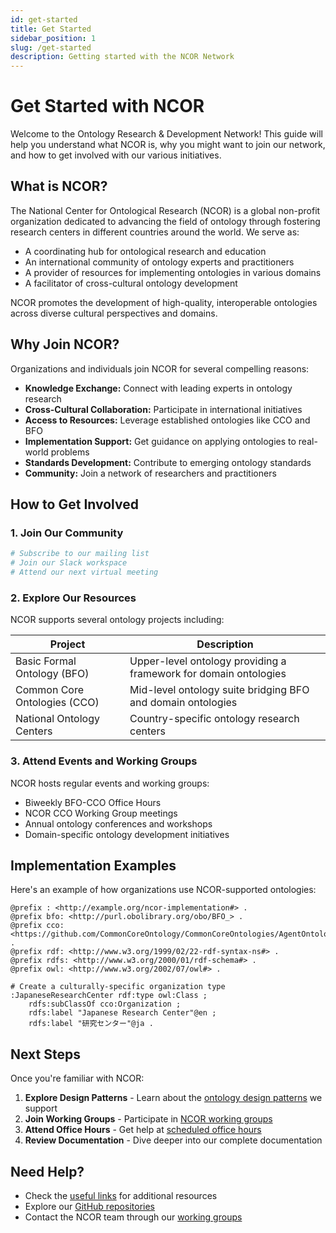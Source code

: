 ```yaml
---
id: get-started
title: Get Started
sidebar_position: 1
slug: /get-started
description: Getting started with the NCOR Network
---
```


# Get Started with NCOR

Welcome to the Ontology Research & Development Network! This guide will help you understand what NCOR is, why you might want to join our network, and how to get involved with our various initiatives.

## What is NCOR?

The National Center for Ontological Research (NCOR) is a global non-profit organization dedicated to advancing the field of ontology through fostering research centers in different countries around the world. We serve as:

- A coordinating hub for ontological research and education
- An international community of ontology experts and practitioners
- A provider of resources for implementing ontologies in various domains
- A facilitator of cross-cultural ontology development

NCOR promotes the development of high-quality, interoperable ontologies across diverse cultural perspectives and domains.

## Why Join NCOR?

Organizations and individuals join NCOR for several compelling reasons:

- **Knowledge Exchange:** Connect with leading experts in ontology research
- **Cross-Cultural Collaboration:** Participate in international initiatives
- **Access to Resources:** Leverage established ontologies like CCO and BFO
- **Implementation Support:** Get guidance on applying ontologies to real-world problems
- **Standards Development:** Contribute to emerging ontology standards
- **Community:** Join a network of researchers and practitioners

## How to Get Involved

### 1. Join Our Community

```bash
# Subscribe to our mailing list
# Join our Slack workspace
# Attend our next virtual meeting
```

### 2. Explore Our Resources

NCOR supports several ontology projects including:

| Project | Description |
|-------------|-------------|
| Basic Formal Ontology (BFO) | Upper-level ontology providing a framework for domain ontologies |
| Common Core Ontologies (CCO) | Mid-level ontology suite bridging BFO and domain ontologies |
| National Ontology Centers | Country-specific ontology research centers |

### 3. Attend Events and Working Groups

NCOR hosts regular events and working groups:

- Biweekly BFO-CCO Office Hours
- NCOR CCO Working Group meetings
- Annual ontology conferences and workshops
- Domain-specific ontology development initiatives

## Implementation Examples

Here's an example of how organizations use NCOR-supported ontologies:

```turtle
@prefix : <http://example.org/ncor-implementation#> .
@prefix bfo: <http://purl.obolibrary.org/obo/BFO_> .
@prefix cco: <https://github.com/CommonCoreOntology/CommonCoreOntologies/AgentOntology#> .
@prefix rdf: <http://www.w3.org/1999/02/22-rdf-syntax-ns#> .
@prefix rdfs: <http://www.w3.org/2000/01/rdf-schema#> .
@prefix owl: <http://www.w3.org/2002/07/owl#> .

# Create a culturally-specific organization type
:JapaneseResearchCenter rdf:type owl:Class ;
    rdfs:subClassOf cco:Organization ;
    rdfs:label "Japanese Research Center"@en ;
    rdfs:label "研究センター"@ja .
```

## Next Steps

Once you're familiar with NCOR:

1. **Explore Design Patterns** - Learn about the [ontology design patterns](/docs/design-patterns) we support
2. **Join Working Groups** - Participate in [NCOR working groups](/docs/support/working-groups)
3. **Attend Office Hours** - Get help at [scheduled office hours](/docs/support/office-hours)
4. **Review Documentation** - Dive deeper into our complete documentation

## Need Help?

- Check the [useful links](/docs/support/useful-links) for additional resources
- Explore our [GitHub repositories](https://github.com/NCOR-Organization)
- Contact the NCOR team through our [working groups](/docs/support/working-groups) 